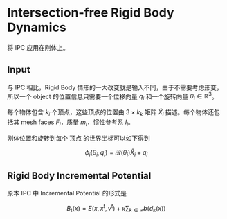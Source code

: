 # Intersection-free Rigid Body Dynamics
将 IPC 应用在刚体上。

## Input
与 IPC 相比，Rigid Body 情形的一大改变就是输入不同，由于不需要考虑形变，所以一个 object 的位置信息只需要一个位移向量 $q_i$ 和一个旋转向量 $\theta_i\in\mathbb{R}^3$。

每个物体包含 $k_i$ 个顶点，这些顶点的位置由 $3 \times k_k$ 矩阵 $\hat{X}_i$ 描述。每个物体还包括其 mesh faces $F_i$，质量 $m_i$，惯性参考系 $I_i$。

刚体位置和旋转到每个 顶点 的世界坐标可以如下得到

$$\phi_i(\theta_i, q_i) = \mathcal{R}(\theta_i)\hat{X}_i + q_i$$

## Rigid Body Incremental Potential
原本 IPC 中 Incremental Potential 的形式是

$$B_{t}(x) = E(x, x^t, v^t) + \kappa\sum_{k\in\mathcal{C}}b(d_k(x))$$